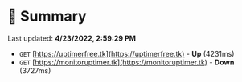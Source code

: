 # 📖 Summary
Last updated: **4/23/2022, 2:59:29 PM**

- `GET` [https://uptimerfree.tk](https://uptimerfree.tk) - **Up** (4231ms)
- `GET` [https://monitoruptimer.tk](https://monitoruptimer.tk) - **Down** (3727ms)
